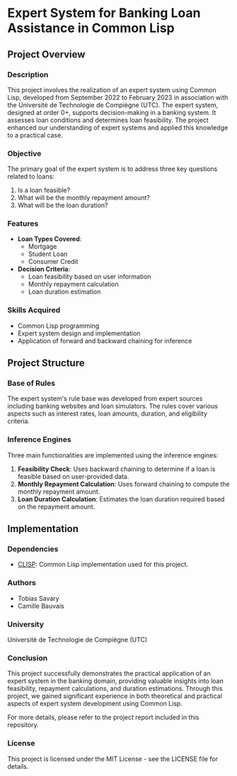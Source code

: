 # Expert System for Banking Loan Assistance in Common Lisp

## Project Overview

### Description
This project involves the realization of an expert system using Common Lisp, developed from September 2022 to February 2023 in association with the Université de Technologie de Compiègne (UTC). The expert system, designed at order 0+, supports decision-making in a banking system. It assesses loan conditions and determines loan feasibility. The project enhanced our understanding of expert systems and applied this knowledge to a practical case.

### Objective
The primary goal of the expert system is to address three key questions related to loans:
1. Is a loan feasible?
2. What will be the monthly repayment amount?
3. What will be the loan duration?

### Features
- **Loan Types Covered**: 
  - Mortgage
  - Student Loan
  - Consumer Credit
- **Decision Criteria**:
  - Loan feasibility based on user information
  - Monthly repayment calculation
  - Loan duration estimation

### Skills Acquired
- Common Lisp programming
- Expert system design and implementation
- Application of forward and backward chaining for inference

## Project Structure

### Base of Rules
The expert system's rule base was developed from expert sources including banking websites and loan simulators. The rules cover various aspects such as interest rates, loan amounts, duration, and eligibility criteria.

### Inference Engines
Three main functionalities are implemented using the inference engines:
1. **Feasibility Check**: Uses backward chaining to determine if a loan is feasible based on user-provided data.
2. **Monthly Repayment Calculation**: Uses forward chaining to compute the monthly repayment amount.
3. **Loan Duration Calculation**: Estimates the loan duration required based on the repayment amount.

## Implementation

### Dependencies
- [CLISP](https://clisp.sourceforge.io/): Common Lisp implementation used for this project.

### Authors

- Tobias Savary
-  Camille Bauvais

### University

Université de Technologie de Compiègne (UTC)

### Conclusion

This project successfully demonstrates the practical application of an expert system in the banking domain, providing valuable insights into loan feasibility, repayment calculations, and duration estimations. Through this project, we gained significant experience in both theoretical and practical aspects of expert system development using Common Lisp.

For more details, please refer to the project report included in this repository.

### License

This project is licensed under the MIT License - see the LICENSE file for details.
